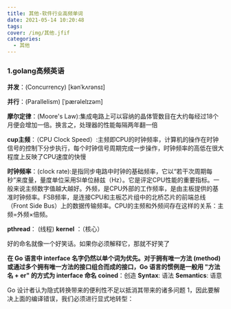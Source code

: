 ```yaml
---
title: 其他-软件行业高频单词
date: 2021-05-14 10:20:48
tags:
cover: /img/其他.jfif
categories:
  - 其他
---
```

### 1.golang高频英语

**并发**：(Concurrency) [kənˈkʌrənsɪ] 

**并行**：(Parallelism) [ˈpærəlelɪzəm]  

**摩尔定律**：(Moore's Law):集成电路上可以容纳的晶体管数目在大约每经过18个月便会增加一倍。换言之，处理器的性能每隔两年翻一倍

**cup主频**：（CPU Clock Speed）:主频即CPU的时钟频率，计算机的操作在时钟信号的控制下分步执行，每个时钟信号周期完成一步操作，时钟频率的高低在很大程度上反映了CPU速度的快慢

**时钟频率**：(clock rate):是指同步电路中时钟的基础频率，它以“若干次周期每秒”来度量，量度单位采用SI单位赫兹（Hz）。它是评定CPU性能的重要指标。一般来说主频数字值越大越好。外频，是CPU外部的工作频率，是由主板提供的基准时钟频率。FSB频率，是连接CPU和主板芯片组中的北桥芯片的前端总线（Front Side Bus）上的数据传输频率。CPU的主频和外频间存在这样的关系：主频=外频×倍频。

**pthread**： (线程)
**kernel** ：（核心）

好的命名就像一个好笑话。如果你必须解释它，那就不好笑了

**在 Go 语言中 interface 名字仍然以单个词为优先。对于拥有唯一方法 (method) 或通过多个拥有唯一方法的接口组合而成的接口，Go 语言的惯例是一般用 "方法名 + er" 的方式为 interface 命名**
**coined**：创造
**Syntax**: 语法
**Semantics**: 语意


Go 设计者认为隐式转换带来的便利性不足以抵消其带来的诸多问题 1，因此要解决上面的编译错误，我们必须进行显式地转型：











